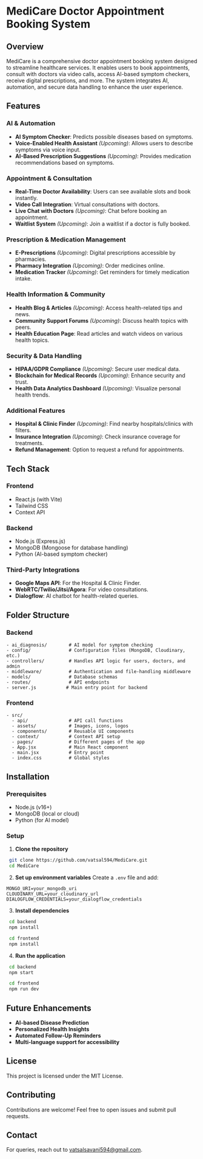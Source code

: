 ﻿# MediCare Doctor Appointment Booking System

## Overview

MediCare is a comprehensive doctor appointment booking system designed to streamline healthcare services. It enables users to book appointments, consult with doctors via video calls, access AI-based symptom checkers, receive digital prescriptions, and more. The system integrates AI, automation, and secure data handling to enhance the user experience.

## Features

### AI & Automation

- **AI Symptom Checker**: Predicts possible diseases based on symptoms.
- **Voice-Enabled Health Assistant** _(Upcoming)_: Allows users to describe symptoms via voice input.
- **AI-Based Prescription Suggestions** _(Upcoming)_: Provides medication recommendations based on symptoms.

### Appointment & Consultation

- **Real-Time Doctor Availability**: Users can see available slots and book instantly.
- **Video Call Integration**: Virtual consultations with doctors.
- **Live Chat with Doctors** _(Upcoming)_: Chat before booking an appointment.
- **Waitlist System** _(Upcoming)_: Join a waitlist if a doctor is fully booked.

### Prescription & Medication Management

- **E-Prescriptions** _(Upcoming)_: Digital prescriptions accessible by pharmacies.
- **Pharmacy Integration** _(Upcoming)_: Order medicines online.
- **Medication Tracker** _(Upcoming)_: Get reminders for timely medication intake.

### Health Information & Community

- **Health Blog & Articles** _(Upcoming)_: Access health-related tips and news.
- **Community Support Forums** _(Upcoming)_: Discuss health topics with peers.
- **Health Education Page**: Read articles and watch videos on various health topics.

### Security & Data Handling

- **HIPAA/GDPR Compliance** _(Upcoming)_: Secure user medical data.
- **Blockchain for Medical Records** _(Upcoming)_: Enhance security and trust.
- **Health Data Analytics Dashboard** _(Upcoming)_: Visualize personal health trends.

### Additional Features

- **Hospital & Clinic Finder** _(Upcoming)_: Find nearby hospitals/clinics with filters.
- **Insurance Integration** _(Upcoming)_: Check insurance coverage for treatments.
- **Refund Management**: Option to request a refund for appointments.

## Tech Stack

### Frontend

- React.js (with Vite)
- Tailwind CSS
- Context API

### Backend

- Node.js (Express.js)
- MongoDB (Mongoose for database handling)
- Python (AI-based symptom checker)

### Third-Party Integrations

- **Google Maps API**: For the Hospital & Clinic Finder.
- **WebRTC/Twilio/Jitsi/Agora**: For video consultations.
- **Dialogflow**: AI chatbot for health-related queries.

## Folder Structure

### Backend

```
- ai_diagnosis/        # AI model for symptom checking
- config/              # Configuration files (MongoDB, Cloudinary, etc.)
- controllers/         # Handles API logic for users, doctors, and admin
- middleware/          # Authentication and file-handling middleware
- models/              # Database schemas
- routes/              # API endpoints
- server.js           # Main entry point for backend
```

### Frontend

```
- src/
  - api/               # API call functions
  - assets/            # Images, icons, logos
  - components/        # Reusable UI components
  - context/           # Context API setup
  - pages/             # Different pages of the app
  - App.jsx            # Main React component
  - main.jsx           # Entry point
  - index.css          # Global styles
```

## Installation

### Prerequisites

- Node.js (v16+)
- MongoDB (local or cloud)
- Python (for AI model)

### Setup

1. **Clone the repository**

```sh
 git clone https://github.com/vatsal594/MediCare.git
 cd MediCare
```

2. **Set up environment variables**
   Create a `.env` file and add:

```
MONGO_URI=your_mongodb_uri
CLOUDINARY_URL=your_cloudinary_url
DIALOGFLOW_CREDENTIALS=your_dialogflow_credentials
```

3. **Install dependencies**

```sh
 cd backend
 npm install
```

```sh
 cd frontend
 npm install
```

4. **Run the application**

```sh
 cd backend
 npm start
```

```sh
 cd frontend
 npm run dev
```

## Future Enhancements

- **AI-based Disease Prediction**
- **Personalized Health Insights**
- **Automated Follow-Up Reminders**
- **Multi-language support for accessibility**

## License

This project is licensed under the MIT License.

## Contributing

Contributions are welcome! Feel free to open issues and submit pull requests.

## Contact

For queries, reach out to [vatsalsavani594@gmail.com](mailto:your-email@example.com).
